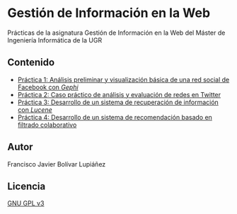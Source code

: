 # Gestión de Información en la Web

Prácticas de la asignatura Gestión de Información en la Web del Máster de Ingeniería Informática de la UGR

## Contenido

* [Práctica 1: Análisis preliminar y visualización básica de una red social de Facebook con *Gephi*](https://github.com/fblupi/master_informatica-GIW/tree/master/P1)
* [Práctica 2: Caso práctico de análisis y evaluación de redes en Twitter](https://github.com/fblupi/master_informatica-GIW/tree/master/P2)
* [Práctica 3: Desarrollo de un sistema de recuperación de información con *Lucene*](https://github.com/fblupi/master_informatica-GIW/tree/master/P3)
* [Práctica 4: Desarrollo de un sistema de recomendación basado en filtrado colaborativo](https://github.com/fblupi/master_informatica-GIW/tree/master/P4)

## Autor

Francisco Javier Bolívar Lupiáñez

## Licencia

[GNU GPL v3](https://github.com/fblupi/master_informatica-GIW/blob/master/LICENSE)
